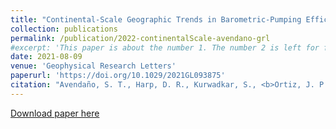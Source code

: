 ```yaml
---
title: "Continental‐Scale Geographic Trends in Barometric‐Pumping Efficiency Potential: A North American Case Study"
collection: publications
permalink: /publication/2022-continentalScale-avendano-grl
#excerpt: 'This paper is about the number 1. The number 2 is left for future work.'
date: 2021-08-09 
venue: 'Geophysical Research Letters'
paperurl: 'https://doi.org/10.1029/2021GL093875'
citation: "Avendaño, S. T., Harp, D. R., Kurwadkar, S., <b>Ortiz, J. P.</b>, & Stauffer, P. H. (2021). Continental‐Scale Geographic Trends in Barometric‐Pumping Efficiency Potential: A North American Case Study. <i>Geophysical Research Letters</i>, 48(17), e2021GL093875."
---
```

<!-- This paper is about the number 1. The number 2 is left for future work. -->

[Download paper here](https://doi.org/10.1029/2021GL093875)



